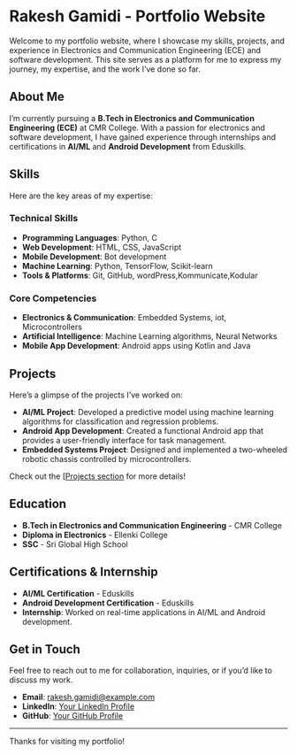 # Rakesh Gamidi - Portfolio Website

Welcome to my portfolio website, where I showcase my skills, projects, and experience in Electronics and Communication Engineering (ECE) and software development. This site serves as a platform for me to express my journey, my expertise, and the work I’ve done so far.

## About Me
I’m currently pursuing a **B.Tech in Electronics and Communication Engineering (ECE)** at CMR College. With a passion for electronics and software development, I have gained experience through internships and certifications in **AI/ML** and **Android Development** from Eduskills.

## Skills
Here are the key areas of my expertise:

### Technical Skills
- **Programming Languages**: Python, C
- **Web Development**: HTML, CSS, JavaScript
- **Mobile Development**: Bot development
- **Machine Learning**: Python, TensorFlow, Scikit-learn
- **Tools & Platforms**: Git, GitHub, wordPress,Kommunicate,Kodular

### Core Competencies
- **Electronics & Communication**: Embedded Systems, iot, Microcontrollers
- **Artificial Intelligence**: Machine Learning algorithms, Neural Networks
- **Mobile App Development**: Android apps using Kotlin and Java

## Projects
Here’s a glimpse of the projects I’ve worked on:

- **AI/ML Project**: Developed a predictive model using machine learning algorithms for classification and regression problems.
- **Android App Development**: Created a functional Android app that provides a user-friendly interface for task management.
- **Embedded Systems Project**: Designed and implemented a two-wheeled robotic chassis controlled by microcontrollers.

Check out the [[Projects section]((https://rakesh-564.github.io/rakeshgamidiprofile.com/)) for more details!

## Education
- **B.Tech in Electronics and Communication Engineering** - CMR College
- **Diploma in Electronics** - Ellenki College
- **SSC** - Sri Global High School

## Certifications & Internship
- **AI/ML Certification** - Eduskills
- **Android Development Certification** - Eduskills
- **Internship**: Worked on real-time applications in AI/ML and Android development.

## Get in Touch
Feel free to reach out to me for collaboration, inquiries, or if you’d like to discuss my work.

- **Email**: rakesh.gamidi@example.com
- **LinkedIn**: [Your LinkedIn Profile](www.linkedin.com/in/gamidi-rakesh-a5ba87292)
- **GitHub**: [Your GitHub Profile]((https://rakesh-564.github.io/rakeshgamidiprofile.com/))

---

Thanks for visiting my portfolio!
